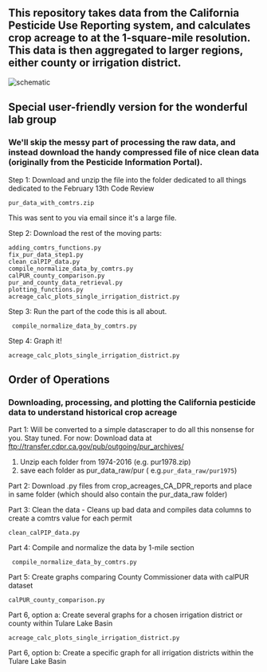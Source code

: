 ## This repository takes data from the California Pesticide Use Reporting system, and calculates crop acreage to at the 1-square-mile resolution.  This data is then aggregated to larger regions, either county or irrigation district. 

![schematic](https://github.com/nataliemall/crop_acreages_from_DPR_reports/readme_schematic.png)

## Special user-friendly version for the wonderful lab group 

### We'll skip the messy part of processing the raw data, and instead download the handy compressed file of nice clean data (originally from the Pesticide Information Portal). 

Step 1: Download and unzip the file into the folder dedicated to all things dedicated to the February 13th Code Review 

```pur_data_with_comtrs.zip```

 This was sent to you via email since it's a large file. 

 Step 2: Download the rest of the moving parts: 

```
adding_comtrs_functions.py
fix_pur_data_step1.py
clean_calPIP_data.py
compile_normalize_data_by_comtrs.py
calPUR_county_comparison.py
pur_and_county_data_retrieval.py
plotting_functions.py
acreage_calc_plots_single_irrigation_district.py
```

Step 3: Run the part of the code this is all about. 

``` compile_normalize_data_by_comtrs.py```

Step 4: Graph it!

``` acreage_calc_plots_single_irrigation_district.py ```






## Order of Operations 
### Downloading, processing, and plotting the California pesticide data to understand historical crop acreage 

Part 1: Will be converted to a simple datascraper to do all this nonsense for you. Stay tuned. 
For now: Download data at ftp://transfer.cdpr.ca.gov/pub/outgoing/pur_archives/
1. Unzip each folder from 1974-2016 (e.g. pur1978.zip)
2. save each folder as pur_data_raw/pur<year>   ( e.g.```pur_data_raw/pur1975```) 

Part 2: Download .py files from crop_acreages_CA_DPR_reports and place in same folder (which should also contain the pur_data_raw folder)

Part 3: Clean the data -  Cleans up bad data and compiles data columns to create a comtrs value for each permit

```clean_calPIP_data.py ```

Part 4: Compile and normalize the data by 1-mile section

``` compile_normalize_data_by_comtrs.py```

Part 5: Create graphs comparing County Commissioner data with calPUR dataset

```calPUR_county_comparison.py```

Part 6, option a: Create several graphs for a chosen irrigation district or county within Tulare Lake Basin

``` acreage_calc_plots_single_irrigation_district.py ```

Part 6, option b: Create a specific graph for all irrigation districts within the Tulare Lake Basin


